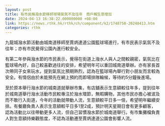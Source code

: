 ```yaml
---
layout: post
title: 有市民稱潑水節移師球場氣氛不及往年　商戶稱生意增加
date: 2024-04-13 16:38:22.000000000 +08:00
link: https://news.rthk.hk/rthk/ch/component/k2/1748758-20240413.htm
categories: rthk
---
```


九龍城潑水節活動由城南道移師至賈炳達道公園籃球場進行，有市民表示氣氛不及往年；亦有市民覺得公園內進行較安全。

有第二年參與潑水節的市民表示，覺得在街道上潑水人與人之間較親密，氣氛比在籃球場內好，自己較喜歡過往的安排，希望明年可以重回城南道舉辦。亦有家長首次帶同子女來玩水，提到氣氛比預期熱烈，認為在籃球場內舉行對小朋友而言較為安全。有情侶由於未能預先在網上預約而即場排隊輪候，等待約5分鐘後進場。

至於原本舉行潑水節的城南道就舉辦市集，有店舖表示生意額較往年多，提到往年於城南道舉行潑水活動市民較專注於潑水環節，無暇購物，其他市民亦擔心被波及而不敢行入街道，今年的活動就帶動人流，生意額較平日多一倍，希望明年繼續安排。有餐廳負責人表示生意額較平日多1至2成，預計明天星期日會有更多顧客，認為活動比以往帶動更多人流，但自己習慣潑水節於城南道舉行。有市集攤檔負責人對生意額持樂觀態度，不認為活動遷至賈炳達道公園會影響人流。

